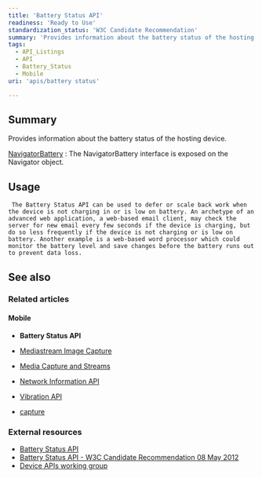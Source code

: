 ```yaml
---
title: 'Battery Status API'
readiness: 'Ready to Use'
standardization_status: 'W3C Candidate Recommendation'
summary: 'Provides information about the battery status of the hosting device.'
tags:
  - API_Listings
  - API
  - Battery_Status
  - Mobile
uri: 'apis/battery status'

---
```

## Summary

Provides information about the battery status of the hosting device.

[NavigatorBattery](/apis/battery_status/NavigatorBattery)
:   The NavigatorBattery interface is exposed on the Navigator object.

## Usage

     The Battery Status API can be used to defer or scale back work when the device is not charging in or is low on battery. An archetype of an advanced web application, a web-based email client, may check the server for new email every few seconds if the device is charging, but do so less frequently if the device is not charging or is low on battery. Another example is a web-based word processor which could monitor the battery level and save changes before the battery runs out to prevent data loss.

## See also

### Related articles

#### Mobile

-   **Battery Status API**

-   [Mediastream Image Capture](/apis/image_capture)

-   [Media Capture and Streams](/apis/media_capture_and_streams)

-   [Network Information API](/apis/network_information)

-   [Vibration API](/apis/vibration)

-   [capture](/html/attributes/capture)

### External resources

-   [Battery Status API](http://www.w3.org/TR/battery-status/)
-   [Battery Status API - W3C Candidate Recommendation 08 May 2012](http://www.w3.org/TR/2012/CR-battery-status-20120508/)
-   [Device APIs working group](http://www.w3.org/2009/dap/)
